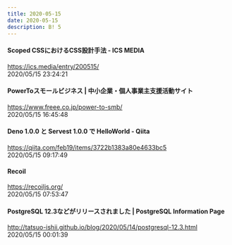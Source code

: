 ```yaml
---
title: 2020-05-15
date: 2020-05-15
description: B! 5
---
```


#### Scoped CSSにおけるCSS設計手法 - ICS MEDIA
https://ics.media/entry/200515/<br>
2020/05/15 23:24:21<br>


#### PowerToスモールビジネス | 中小企業・個人事業主支援活動サイト
https://www.freee.co.jp/power-to-smb/<br>
2020/05/15 16:45:48<br>


#### Deno 1.0.0 と Servest 1.0.0 で HelloWorld - Qiita
https://qiita.com/feb19/items/3722b1383a80e4633bc5<br>
2020/05/15 09:17:49<br>


#### Recoil
https://recoiljs.org/<br>
2020/05/15 07:53:47<br>


#### PostgreSQL 12.3などがリリースされました | PostgreSQL Information Page
http://tatsuo-ishii.github.io/blog/2020/05/14/postgresql-12.3.html<br>
2020/05/15 00:01:39<br>


